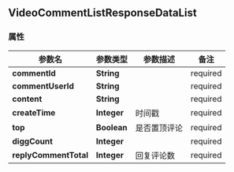 <a name="VideoCommentListResponseDataList"></a>
## VideoCommentListResponseDataList
### 属性
参数名 | 参数类型 | 参数描述 | 备注
------------ | ------------- | ------------- | -------------
**commentId** | **String** |  |  required 
**commentUserId** | **String** |  |  required 
**content** | **String** |  |  required 
**createTime** | **Integer** | 时间戳 |  required 
**top** | **Boolean** | 是否置顶评论 |  required 
**diggCount** | **Integer** |  |  required 
**replyCommentTotal** | **Integer** | 回复评论数 |  required 









